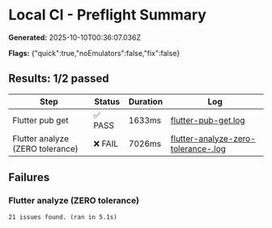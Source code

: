 # Local CI - Preflight Summary

**Generated:** 2025-10-10T00:36:07.036Z

**Flags:** {"quick":true,"noEmulators":false,"fix":false}

## Results: 1/2 passed

| Step | Status | Duration | Log |
|------|--------|----------|-----|
| Flutter pub get | ✅ PASS | 1633ms | [flutter-pub-get.log](logs/flutter-pub-get.log) |
| Flutter analyze (ZERO tolerance) | ❌ FAIL | 7026ms | [flutter-analyze-zero-tolerance-.log](logs/flutter-analyze-zero-tolerance-.log) |

## Failures

### Flutter analyze (ZERO tolerance)
```
21 issues found. (ran in 5.1s)
```

